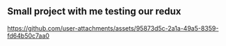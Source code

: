 ## Small project with me testing our redux

https://github.com/user-attachments/assets/95873d5c-2a1a-49a5-8359-fd64b50c7aa0

